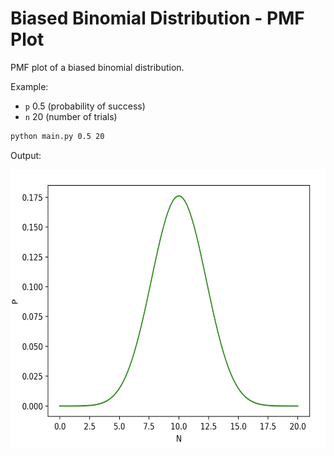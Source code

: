 # Biased Binomial Distribution - PMF Plot
PMF plot of a biased binomial distribution.

Example:
* `p` 0.5 (probability of success)
* `n` 20 (number of trials)
```sh
python main.py 0.5 20
```

Output:

<img src="biased-binomial-distribution-pmf-plot.png" width="597" height="446">
